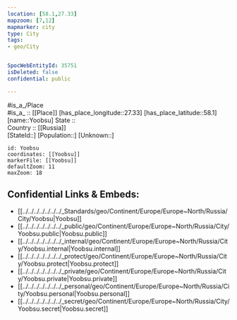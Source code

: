 ```yaml
---
location: [58.1,27.33] 
mapzoom: [7,12] 
mapmarker: city 
type: City
tags:
- geo/City


SpocWebEntityId: 35751
isDeleted: false
confidential: public

---
```

#is_a_/Place  
#is_a_ :: [[Place]] 
[has_place_longitude::27.33] 
[has_place_latitude::58.1] 
[name::Yoobsu] 
State ::  
Country :: [[Russia]]  
[StateId::] 
[Population::] 
[Unknown::] 


```leaflet
id: Yoobsu
coordinates: [[Yoobsu]] 
markerFile: [[Yoobsu]] 
defaultZoom: 11 
maxZoom: 18
```


## Confidential Links & Embeds: 
- [[../../../../../../../_Standards/geo/Continent/Europe/Europe~North/Russia/City/Yoobsu|Yoobsu]] 
- [[../../../../../../../_public/geo/Continent/Europe/Europe~North/Russia/City/Yoobsu.public|Yoobsu.public]] 
- [[../../../../../../../_internal/geo/Continent/Europe/Europe~North/Russia/City/Yoobsu.internal|Yoobsu.internal]] 
- [[../../../../../../../_protect/geo/Continent/Europe/Europe~North/Russia/City/Yoobsu.protect|Yoobsu.protect]] 
- [[../../../../../../../_private/geo/Continent/Europe/Europe~North/Russia/City/Yoobsu.private|Yoobsu.private]] 
- [[../../../../../../../_personal/geo/Continent/Europe/Europe~North/Russia/City/Yoobsu.personal|Yoobsu.personal]] 
- [[../../../../../../../_secret/geo/Continent/Europe/Europe~North/Russia/City/Yoobsu.secret|Yoobsu.secret]] 
